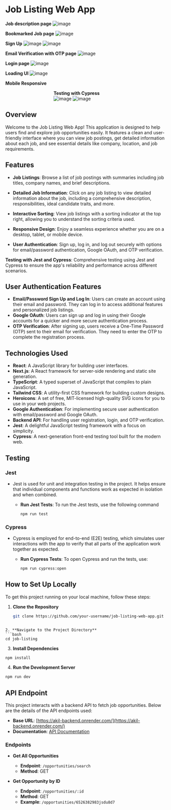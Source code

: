# Job Listing Web App
<div style="margin: auto>
 
  **Job listings page**
![image](https://github.com/user-attachments/assets/8695ce75-7041-42c2-9c59-2a30813d31b4)

  **Job description page**
![image](https://github.com/user-attachments/assets/04e16225-a87a-40e8-86cc-9e52ce233064)

  **Bookmarked Job page**
![image](https://github.com/user-attachments/assets/95ac538c-1c1b-42e7-bfc6-fe442b4cb45a)

  **Sign Up**
 ![image](https://github.com/user-attachments/assets/a3102aa3-0a72-4dfb-b6a5-737eaa2746e8)
 ![image](https://github.com/user-attachments/assets/b8eb9670-4e80-4eac-b5ca-9f4c44937c5a)

  **Email Verification with OTP page**
  ![image](https://github.com/user-attachments/assets/19ca3c17-9343-4a40-879c-522458a50fca)

  **Login page** 
  ![image](https://github.com/user-attachments/assets/3ad732d3-b3c0-421a-bf7a-198edb229490)

  **Loading UI**
  ![image](https://github.com/user-attachments/assets/4ee6a291-d2da-4bd6-be6b-4735eb99393d)

  **Mobile Responsive**
  <div  style="width:40%; margin: auto;>
   ![image](https://github.com/user-attachments/assets/5b7b12d5-1015-48a4-94cf-fdb38b07d5e0)
   ![image](https://github.com/user-attachments/assets/7d29af1e-6483-4c63-b92f-b9601c90e0b1)
  </div>
  

  **Testing with Jest**
  ![image](https://github.com/user-attachments/assets/edf0670f-4fd3-4ca2-a499-6786e32650a5)

  **Testing with Cypress**
  ![image](https://github.com/user-attachments/assets/402cf97d-c1a7-4893-9490-3f91a5ad05b0)
  ![image](https://github.com/user-attachments/assets/7f58415b-8c9f-447b-a3bf-3037325d951a)

</div>

  




## Overview

Welcome to the Job Listing Web App! This application is designed to help users find and explore job opportunities easily. It features a clean and user-friendly interface where you can view job postings, get detailed information about each job, and see essential details like company, location, and job requirements.


## Features

- **Job Listings**: Browse a list of job postings with summaries including job titles, company names, and brief descriptions.
- **Detailed Job Information**: Click on any job listing to view detailed information about the job, including a comprehensive description, responsibilities, ideal candidate traits, and more.
- **Interactive Sorting**: View job listings with a sorting indicator at the top right, allowing you to understand the sorting criteria used.
- **Responsive Design**: Enjoy a seamless experience whether you are on a desktop, tablet, or mobile device.

- **User Authentication**: Sign up, log in, and log out securely with options for email/password authentication, Google OAuth, and OTP verification.

**Testing with Jest and Cypress**: Comprehensive testing using Jest and Cypress to ensure the app's reliability and performance across different scenarios.

## User Authentication Features

- **Email/Password Sign Up and Log In**: Users can create an account using their email and password. They can log in to access additional features and personalized job listings.
- **Google OAuth**: Users can sign up and log in using their Google accounts for a quicker and more secure authentication process.
- **OTP Verification**: After signing up, users receive a One-Time Password (OTP) sent to their email for verification. They need to enter the OTP to complete the registration process.

## Technologies Used

- **React**: A JavaScript library for building user interfaces.
- **Next.js**: A React framework for server-side rendering and static site generation.
- **TypeScript**: A typed superset of JavaScript that compiles to plain JavaScript.
- **Tailwind CSS**: A utility-first CSS framework for building custom designs.
- **Heroicons**: A set of free, MIT-licensed high-quality SVG icons for you to use in your web projects.
- **Google Authentication**: For implementing secure user authentication with email/password and Google OAuth.
- **Backend API**: For handling user registration, login, and OTP verification.
- **Jest**: A delightful JavaScript testing framework with a focus on simplicity.
- **Cypress**: A next-generation front-end testing tool built for the modern web.

## Testing

### Jest
- Jest is used for unit and integration testing in the project. It helps ensure that individual components and functions work as expected in isolation and when combined.

  - **Run Jest Tests**: To run the Jest tests, use the following command
      ```bash
      npm run test
      ```


### Cypress
- Cypress is employed for end-to-end (E2E) testing, which simulates user interactions with the app to verify that all parts of the application work together as expected.

  - **Run Cypress Tests**: To open Cypress and run the tests, use:
      ```bash
      npm run cypress:open
      ```


## How to Set Up Locally

To get this project running on your local machine, follow these steps:

1. **Clone the Repository**
   ```bash
   git clone https://github.com/your-username/job-listing-web-app.git
  ```

2. **Navigate to the Project Directory**
  ```bash
  cd job-listing
  ```

3. **Install Dependencies**
  ```bash
  npm install
  ```

4. **Run the Development Server**
  ```bash
  npm run dev
  ```

## API Endpoint

This project interacts with a backend API to fetch job opportunities. Below are the details of the API endpoints used:

- **Base URL**: [https://akil-backend.onrender.com/](https://akil-backend.onrender.com/)
- **Documentation**: [API Documentation](https://documenter.getpostman.com/view/27955515/2sA3rwMEUX)

### Endpoints

- **Get All Opportunities**
  - **Endpoint**: `/opportunities/search`
  - **Method**: GET

- **Get Opportunity by ID**
  - **Endpoint**: `/opportunities/:id`
  - **Method**: GET
  - **Example**: `/opportunities/6526382983jsdu8d7`

